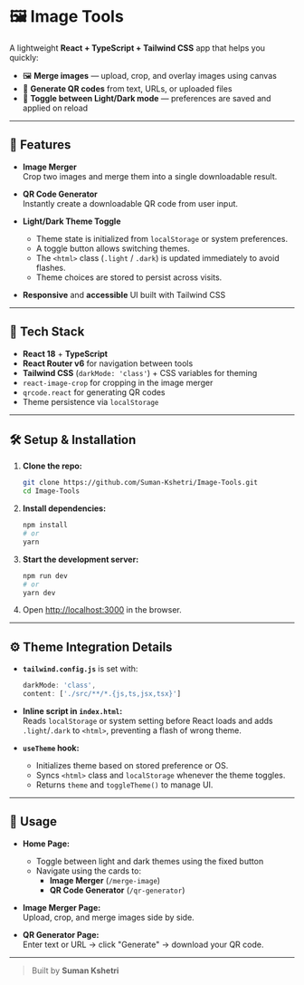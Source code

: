# 🖼️ Image Tools

A lightweight **React + TypeScript + Tailwind CSS** app that helps you quickly:

- 🖼️ **Merge images** — upload, crop, and overlay images using canvas  
- 📱 **Generate QR codes** from text, URLs, or uploaded files  
- 🌙 **Toggle between Light/Dark mode** — preferences are saved and applied on reload

---

## 🚀 Features

- **Image Merger**  
  Crop two images and merge them into a single downloadable result.

- **QR Code Generator**  
  Instantly create a downloadable QR code from user input.

- **Light/Dark Theme Toggle**  
  - Theme state is initialized from `localStorage` or system preferences.  
  - A toggle button allows switching themes.  
  - The `<html>` class (`.light` / `.dark`) is updated immediately to avoid flashes.  
  - Theme choices are stored to persist across visits.

- **Responsive** and **accessible** UI built with Tailwind CSS

---

## 🧠 Tech Stack

- **React 18** + **TypeScript**
- **React Router v6** for navigation between tools
- **Tailwind CSS** (`darkMode: 'class'`) + CSS variables for theming
- `react-image-crop` for cropping in the image merger
- `qrcode.react` for generating QR codes
- Theme persistence via `localStorage`

---

## 🛠 Setup & Installation

1. **Clone the repo:**
   ```bash
   git clone https://github.com/Suman‑Kshetri/Image‑Tools.git
   cd Image‑Tools
   ```

2. **Install dependencies:**
   ```bash
   npm install
   # or
   yarn
   ```

3. **Start the development server:**
   ```bash
   npm run dev
   # or
   yarn dev
   ```

4. Open [http://localhost:3000](http://localhost:3000) in the browser.

---

## ⚙ Theme Integration Details

- **`tailwind.config.js`** is set with:
  ```js
  darkMode: 'class',
  content: ['./src/**/*.{js,ts,jsx,tsx}']
  ```

- **Inline script in `index.html`:**  
  Reads `localStorage` or system setting before React loads and adds `.light`/`.dark` to `<html>`, preventing a flash of wrong theme.

- **`useTheme` hook:**  
  - Initializes theme based on stored preference or OS.  
  - Syncs `<html>` class and `localStorage` whenever the theme toggles.  
  - Returns `theme` and `toggleTheme()` to manage UI.

---

## 🧭 Usage

- **Home Page:**  
  - Toggle between light and dark themes using the fixed button  
  - Navigate using the cards to:  
    - **Image Merger** (`/merge-image`)  
    - **QR Code Generator** (`/qr-generator`)

- **Image Merger Page:**  
  Upload, crop, and merge images side by side.

- **QR Generator Page:**  
  Enter text or URL → click "Generate" → download your QR code.

---


> Built by **Suman Kshetri**
